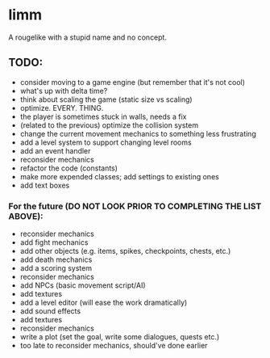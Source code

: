 # limm
A rougelike with a stupid name and no concept.

## TODO:
  * consider moving to a game engine (but remember that it's not cool)
  * what's up with delta time?
  * think about scaling the game (static size vs scaling)
  * optimize. EVERY. THING.
  * the player is sometimes stuck in walls, needs a fix
  * (related to the previous) optimize the collision system
  * change the current movement mechanics to something less frustrating
  * add a level system to support changing level rooms
  * add an event handler
  * reconsider mechanics
  * refactor the code (constants)
  * make more expended classes; add settings to existing ones
  * add text boxes

### For the future (DO NOT LOOK PRIOR TO COMPLETING THE LIST ABOVE):
  * reconsider mechanics
  * add fight mechanics
  * add other objects (e.g. items, spikes, checkpoints, chests, etc.)
  * add death mechanics
  * add a scoring system
  * reconsider mechanics
  * add NPCs (basic movement script/AI)
  * add textures
  * add a level editor (will ease the work dramatically)
  * add sound effects
  * add textures
  * reconsider mechanics
  * write a plot (set the goal, write some dialogues, quests etc.)
  * too late to reconsider mechanics, should've done earlier
